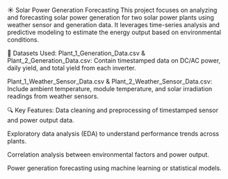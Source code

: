 ☀️ Solar Power Generation Forecasting
This project focuses on analyzing and forecasting solar power generation for two solar power plants using weather sensor and generation data. It leverages time-series analysis and predictive modeling to estimate the energy output based on environmental conditions.

📁 Datasets Used:
Plant_1_Generation_Data.csv & Plant_2_Generation_Data.csv: Contain timestamped data on DC/AC power, daily yield, and total yield from each inverter.

Plant_1_Weather_Sensor_Data.csv & Plant_2_Weather_Sensor_Data.csv: Include ambient temperature, module temperature, and solar irradiation readings from weather sensors.

🔍 Key Features:
Data cleaning and preprocessing of timestamped sensor and power output data.

Exploratory data analysis (EDA) to understand performance trends across plants.

Correlation analysis between environmental factors and power output.

Power generation forecasting using machine learning or statistical models.
